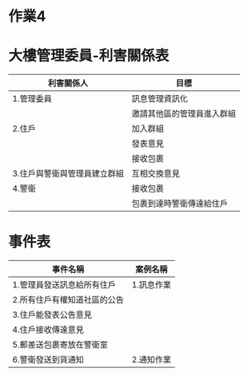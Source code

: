 # 作業4
# 大樓管理委員-利害關係表

|利害關係人|目標|
|---|---|
|1.管理委員|訊息管理資訊化|
||邀請其他區的管理員進入群組|
|2.住戶|加入群組|
||發表意見|
||接收包裹|
|3.住戶與警衛與管理員建立群組|互相交換意見|
|4.警衛|接收包裹|
||包裹到達時警衛傳達給住戶|

# 事件表

|事件名稱|案例名稱|
|---|---|
|1.管理員發送訊息給所有住戶|1.訊息作業|
|2.所有住戶有權知道社區的公告||
|3.住戶能發表公告意見||
|4.住戶接收傳達意見||
|5.郵差送包裹寄放在警衛室||
|6.警衛發送到貨通知|2.通知作業|